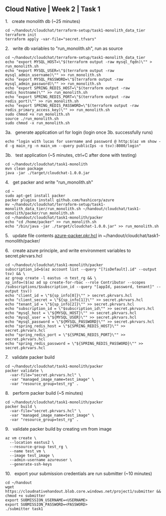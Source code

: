 ## Cloud Native | Week 2 | Task 1

1.   create monolith db (~25 minutes)
```
cd ~/handout/cloudchat/terraform-setup/task1-monolith_data_tier
terraform init
terraform apply -var-file="secret.tfvars"
```

2.   write db variables to "run_monolith.sh", run as source
```
cd ~/handout/cloudchat/terraform-setup/task1-monolith_data_tier
echo "export MYSQL_HOST=\"$(terraform output -raw mysql_fqdn)\"" > run_monolith.sh
echo "export MYSQL_USER=\"$(terraform output -raw mysql_admin_username)\"" >> run_monolith.sh
echo "export MYSQL_PASSWORD=\"$(terraform output -raw mysql_admin_password)\"" >> run_monolith.sh
echo "export SPRING_REDIS_HOST=\"$(terraform output -raw redis_hostname)\"" >> run_monolith.sh
echo "export SPRING_REDIS_PORT=\"$(terraform output -raw redis_port)\"" >> run_monolith.sh
echo "export SPRING_REDIS_PASSWORD=\"$(terraform output -raw redis_primary_access_key)\"" >> run_monolith.sh
sudo chmod +x run_monolith.sh
source ./run_monolith.sh
sudo chmod -x run_monolith.sh
```

3a.   generate application url for login (login once 3b. successfully runs)
```
echo "login with lucas for username and password @ http:$(az vm show -d -g main_rg -n main_vm --query publicIps -o tsv):8080/login"
```

3b.   test application (~5 minutes, ctrl+C after done with testing)
```
cd ~/handout/cloudchat/task1-monolith
mvn clean package
java -jar ./target/cloudchat-1.0.0.jar
```

4.   get packer and write "run_monolith.sh"
```
cd ~
sudo apt-get install packer
packer plugins install github.com/hashicorp/azure
mv ~/handout/cloudchat/terraform-setup/task1-monolith_data_tier/run_monolith.sh ~/handout/cloudchat/task1-monolith/packer/run_monolith.sh
cd ~/handout/cloudchat/task1-monolith/packer
echo "cd /home/packer" >> run_monolith.sh
echo "/bin/java -jar ./target/cloudchat-1.0.0.jar" >> run_monolith.sh
```

5.   update file contents [azure-packer.pkr.hcl](https://github.com/AFC-AI2C-Cohort-04/coleman-code/blob/main/cloud_native/week_2/task_1_packer_files/azure-packer.pkr.hcl) in ~/handout/cloudchat/task1-monolith/packer/

6.   create azure principle, and write environment variables to secret.pkrvars.hcl
```
cd ~/handout/cloudchat/task1-monolith/packer
subscription_id=$(az account list --query "[?isDefault].id" --output tsv) && \
az group create -l eastus -n test_rg && \
sp_info=($(az ad sp create-for-rbac --role Contributor --scopes /subscriptions/$subscription_id --query "[appId, password, tenant]" --output tsv))
echo "client_id = \"${sp_info[0]}\"" > secret.pkrvars.hcl
echo "client_secret = \"${sp_info[1]}\"" >> secret.pkrvars.hcl
echo "tenant_id = \"${sp_info[2]}\"" >> secret.pkrvars.hcl
echo "subscription_id = \"$subscription_id\"" >> secret.pkrvars.hcl
echo "mysql_host = \"${MYSQL_HOST}\"" >> secret.pkrvars.hcl
echo "mysql_user = \"${MYSQL_USER}\"" >> secret.pkrvars.hcl
echo "mysql_password = \"${MYSQL_PASSWORD}\"" >> secret.pkrvars.hcl
echo "spring_redis_host = \"${SPRING_REDIS_HOST}\"" >> secret.pkrvars.hcl
echo "spring_redis_port = \"${SPRING_REDIS_PORT}\"" >> secret.pkrvars.hcl
echo "spring_redis_password = \"${SPRING_REDIS_PASSWORD}\"" >> secret.pkrvars.hcl
```

7.   validate packer build
```
cd ~/handout/cloudchat/task1-monolith/packer
packer validate \
  -var-file="secret.pkrvars.hcl" \
  -var "managed_image_name=test_image" \
  -var "resource_group=test_rg" .
```

8.   perform packer build (~5 minutes)
```
cd ~/handout/cloudchat/task1-monolith/packer
packer build \
  -var-file="secret.pkrvars.hcl" \
  -var "managed_image_name=test_image" \
  -var "resource_group=test_rg" .
```

9.   validate packer build by creating vm from image
```
az vm create \
  --location eastus2 \
  --resource-group test_rg \
  --name test_vm \
  --image test_image \
  --admin-username azureuser \
  --generate-ssh-keys
```

10.   export your submission credentials are run submitter (~10 minutes)
```
cd ~/handout
wget https://cloudnativehandout.blob.core.windows.net/project1/submitter && chmod +x submitter
export SUBMISSION_USERNAME=<USERNAME>
export SUBMISSION_PASSWORD=<PASSWORD>
./submitter task1
```
